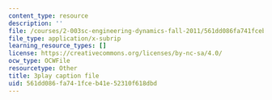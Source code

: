 ```yaml
---
content_type: resource
description: ''
file: /courses/2-003sc-engineering-dynamics-fall-2011/561dd086fa741fceb41e52310f618dbd_iMz0LiqjFmE.srt
file_type: application/x-subrip
learning_resource_types: []
license: https://creativecommons.org/licenses/by-nc-sa/4.0/
ocw_type: OCWFile
resourcetype: Other
title: 3play caption file
uid: 561dd086-fa74-1fce-b41e-52310f618dbd
---
```


